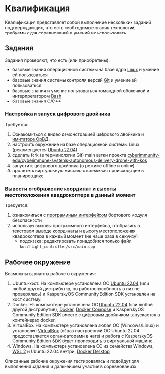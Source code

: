 # Квалификация

Квалификация представляет собой выполнение нескольких заданий подтверждающих, что есть необходимые знания технологий, требуемых для соревнований и умений их использовать.

## Задания

Задания проверяют, что есть (или приобретены):

- базовые знания операционной системы на базе ядра [Linux](http://heap.altlinux.org/modules/linux_intro/index.html) и умение ей пользоваться
- базовые знания системы контроля версий [Git](https://git-scm.com/book/en/v2) и умение ей пользоваться
- базовые знания и умение пользоваться командной оболочкой и интерпретатором [Bash](https://www.gnu.org/software/bash/manual/bash.html)
- базовые знания C/C++

### Настройка и запуск цифрового двойника

Требуется:

1. Ознакомиться с [видео демонстрацией цифрового двойника и имитатора ОрВД](https://youtu.be/ytzJ13hsMwg?t=265).
2. настроить окружение на базе операционной системы Linux (рекомендуется [Ubuntu 22.04](https://releases.ubuntu.com/jammy/))
3. сделать fork (в терминологии Git) main ветки проекта [cyberimmunity-edu/cyberimmune-systems-autonomous-delivery-drone-with-kos](https://github.com/cyberimmunity-edu/cyberimmune-systems-autonomous-delivery-drone-with-kos)
4. запустить цифрового двойника (в режиме offline и online)
5. пролететь виртуальную миссию отслеживая происходящее в планировщике

### Вывести отображение координат и высоты местоположения квадрокоптера в данный момент

Требуется:

1. ознакомиться с [программным интерфейсом](https://github.com/cyberimmunity-edu/cyberimmune-systems-autonomous-delivery-drone-with-kos/blob/main/README.kos.md) бортового модуля безопасности
2. используя вызовы программного интерфейса, отобразить в текстовом выводе координаты и высоту местоположения квадрокоптера в каждый момент (не чаще раза в секунду)
    - подсказка: редактировать понадобится только файл `kos/flight_controller/src/main.cpp`

## Рабочее окружение

Возможны варианты рабочего окружения:

1. Ubuntu-хост. На компьютере установлена ОС [Ubuntu 22.04](https://releases.ubuntu.com/jammy/) (или любой другой дистрибутив, но работоспособность в них не проверялась) и KasperskyOS Community Edition SDK установлен на хост систему.
2. Docker. На компьютере установлена ОС [Ubuntu 22.04](https://releases.ubuntu.com/jammy/) (или любой другой дистрибутив), [Docker](https://docs.docker.com/get-started/overview/), [Docker Compose](https://docs.docker.com/compose/) и KasperskyOS Community Edition SDK вместе с цифровым двойником запускается в контейнерах docker.
3. VirtualBox. На компьютере установлена любая ОС (Windows/Linux) и установлен [VirtualBox](https://www.virtualbox.org/) (образ настроенной ОС Ubuntu 22.04 предоставляется организаторами в чате) и работа с KasperskyOS Community Edition SDK будет происходить в виртуальной машине.
4. Windows. На компьютере установлена ОС из семейства Windows, [WSL 2](https://learn.microsoft.com/ru-ru/windows/wsl/install) и Ubuntu 22.04 внутри, [Docker Desktop](https://www.docker.com/products/docker-desktop/)

Описанные рабочие окружения тестировались и подойдут для выполнения задания и дальнейшем участие в соревнованиях.
